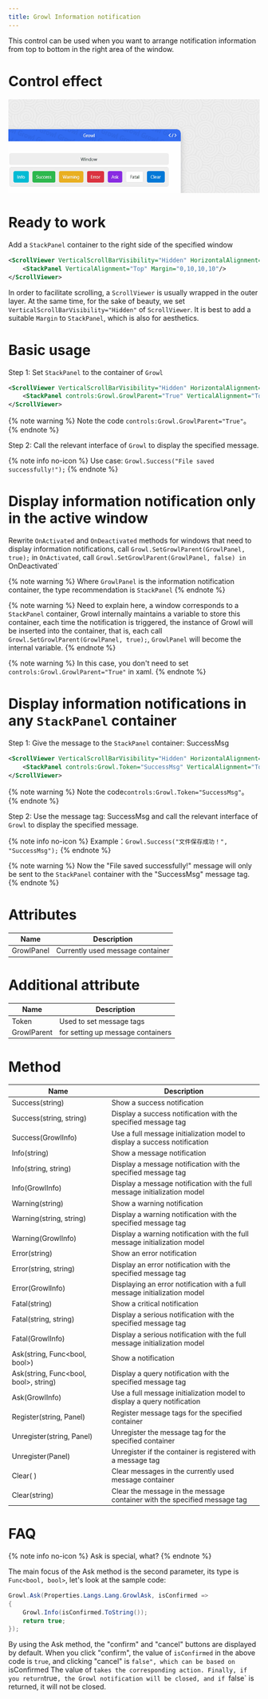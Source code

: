 ```yaml
---
title: Growl Information notification
---
```


This control can be used when you want to arrange notification information from top to bottom in the right area of the window.

# Control effect

![Growl](https://raw.githubusercontent.com/HandyOrg/HandyOrgResource/master/HandyControl/Resources/Growl.gif)

# Ready to work

Add a `StackPanel` container to the right side of the specified window
``` xml
<ScrollViewer VerticalScrollBarVisibility="Hidden" HorizontalAlignment="Right">
    <StackPanel VerticalAlignment="Top" Margin="0,10,10,10"/>
</ScrollViewer>
```
In order to facilitate scrolling, a `ScrollViewer` is usually wrapped in the outer layer. At the same time, for the sake of beauty, we set `VerticalScrollBarVisibility="Hidden"` of `ScrollViewer`. It is best to add a suitable `Margin` to `StackPanel`, which is also for aesthetics.

# Basic usage

Step 1: Set `StackPanel` to the container of `Growl`

``` xml
<ScrollViewer VerticalScrollBarVisibility="Hidden" HorizontalAlignment="Right">
    <StackPanel controls:Growl.GrowlParent="True" VerticalAlignment="Top" Margin="0,10,10,10"/>
</ScrollViewer>
```
{% note warning %}
Note the code `controls:Growl.GrowlParent="True"`。
{% endnote %}

Step 2: Call the relevant interface of `Growl` to display the specified message.

{% note info no-icon %}
Use case: `Growl.Success("File saved successfully!");`
{% endnote %}

# Display information notification only in the active window

Rewrite `OnActivated` and `OnDeactivated` methods for windows that need to display information notifications, call `Growl.SetGrowlParent(GrowlPanel, true);` in `OnActivated`, call `Growl.SetGrowlParent(GrowlPanel, false) in `OnDeactivated`

{% note warning %}
Where `GrowlPanel` is the information notification container, the type recommendation is `StackPanel`
{% endnote %}

{% note warning %}
Need to explain here, a window corresponds to a `StackPanel` container, Growl internally maintains a variable to store this container, each time the notification is triggered, the instance of Growl will be inserted into the container, that is, each call `Growl.SetGrowlParent(GrowlPanel, true);`, `GrowlPanel` will become the internal variable.
{% endnote %}

{% note warning %}
In this case, you don't need to set `controls:Growl.GrowlParent="True"` in xaml.
{% endnote %}

# Display information notifications in any `StackPanel` container

Step 1: Give the message to the `StackPanel` container: SuccessMsg
``` xml
<ScrollViewer VerticalScrollBarVisibility="Hidden" HorizontalAlignment="Right">
    <StackPanel controls:Growl.Token="SuccessMsg" VerticalAlignment="Top" Margin="0,10,10,10"/>
</ScrollViewer>
```
{% note warning %}
Note the code`controls:Growl.Token="SuccessMsg"`。
{% endnote %}

Step 2: Use the message tag: SuccessMsg and call the relevant interface of `Growl` to display the specified message.

{% note info no-icon %}
Example：`Growl.Success("文件保存成功！", "SuccessMsg");`
{% endnote %}

{% note warning %}
Now the "File saved successfully!" message will only be sent to the `StackPanel` container with the "SuccessMsg" message tag.
{% endnote %}

# Attributes

|Name|Description|
|-|-|
| GrowlPanel | Currently used message container |

# Additional attribute

|Name|Description|
|-|-|
| Token | Used to set message tags |
| GrowlParent | for setting up message containers |

# Method

|Name|Description|
|-|-|
| Success(string) | Show a success notification |
| Success(string, string) | Display a success notification with the specified message tag |
| Success(GrowlInfo) | Use a full message initialization model to display a success notification |
| Info(string) | Show a message notification |
| Info(string, string) | Display a message notification with the specified message tag |
| Info(GrowlInfo) | Display a message notification with the full message initialization model |
| Warning(string) | Show a warning notification |
| Warning(string, string) | Display a warning notification with the specified message tag |
| Warning(GrowlInfo) | Display a warning notification with the full message initialization model |
| Error(string) | Show an error notification |
| Error(string, string) | Display an error notification with the specified message tag |
| Error(GrowlInfo) | Displaying an error notification with a full message initialization model |
| Fatal(string) | Show a critical notification |
| Fatal(string, string) | Display a serious notification with the specified message tag |
| Fatal(GrowlInfo) | Display a serious notification with the full message initialization model |
| Ask(string, Func<bool, bool>) | Show a notification |
| Ask(string, Func<bool, bool>, string) | Display a query notification with the specified message tag |
| Ask(GrowlInfo) | Use a full message initialization model to display a query notification |
| Register(string, Panel) | Register message tags for the specified container |
| Unregister(string, Panel) | Unregister the message tag for the specified container |
| Unregister(Panel) | Unregister if the container is registered with a message tag |
| Clear( ) | Clear messages in the currently used message container |
| Clear(string) | Clear the message in the message container with the specified message tag |

# FAQ

{% note info no-icon %}
Ask is special, what?
{% endnote %}

The main focus of the Ask method is the second parameter, its type is `Func<bool, bool>`, let's look at the sample code:
``` csharp
Growl.Ask(Properties.Langs.Lang.GrowlAsk, isConfirmed =>
{
    Growl.Info(isConfirmed.ToString());
    return true;
});
```
By using the Ask method, the "confirm" and "cancel" buttons are displayed by default. When you click "confirm", the value of `isConfirmed` in the above code is `true`, and clicking "cancel" is `false", which can be based on `isConfirmed The value of ` takes the corresponding action. Finally, if you return `true`, the Growl notification will be closed, and if `false` is returned, it will not be closed.